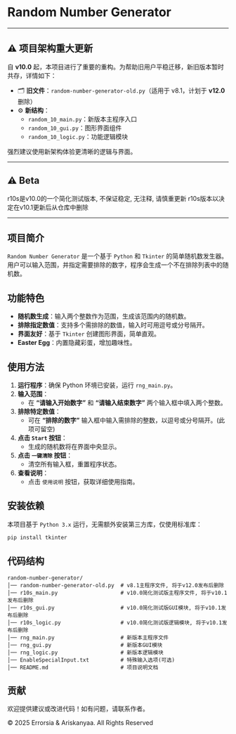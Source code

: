 # Random Number Generator

---

## ⚠️ 项目架构重大更新

自 **v10.0** 起，本项目进行了重要的重构。为帮助旧用户平稳迁移，新旧版本暂时共存，详情如下：

- 🗂 **旧文件**：`random-number-generator-old.py`（适用于 v8.1，计划于 **v12.0** 删除）
- ⚙️ **新结构**：
  - `random_10_main.py`：新版本主程序入口
  - `random_10_gui.py`：图形界面组件
  - `random_10_logic.py`：功能逻辑模块
<!-- - 🛠️ **新增可选功能**：通过编辑 `EnableSpecialInput.txt` 可开启扩展项（如种子设定、排除词库等）-->

强烈建议使用新架构体验更清晰的逻辑与界面。

---

## ⚠️ Beta

r10s是v10.0的一个简化测试版本, 不保证稳定, 无注释, 请慎重更新
r10s版本以决定在v10.1更新后从仓库中删除

---

## 项目简介
`Random Number Generator` 是一个基于 `Python` 和 `Tkinter` 的简单随机数发生器。用户可以输入范围，并指定需要排除的数字，程序会生成一个不在排除列表中的随机数。

## 功能特色
- **随机数生成**：输入两个整数作为范围，生成该范围内的随机数。
- **排除指定数值**：支持多个需排除的数值，输入时可用逗号或分号隔开。
- **界面友好**：基于 `Tkinter` 创建图形界面，简单直观。
- **Easter Egg**：内置隐藏彩蛋，增加趣味性。

## 使用方法
1. **运行程序**：确保 Python 环境已安装，运行 `rng_main.py`。
2. **输入范围**：
   - 在 **“请输入开始数字”** 和 **“请输入结束数字”** 两个输入框中填入两个整数。
3. **排除特定数值**：
   - 可在 **“排除的数字”** 输入框中输入需排除的整数，以逗号或分号隔开。(此项可留空)
4. **点击 `Start` 按钮**：
   - 生成的随机数将在界面中央显示。
5. **点击 `一键清除` 按钮**：
   - 清空所有输入框，重置程序状态。
6. **查看说明**：
   - 点击 `使用说明` 按钮，获取详细使用指南。

## 安装依赖
本项目基于 `Python 3.x` 运行，无需额外安装第三方库，仅使用标准库：
```bash
pip install tkinter
```

## 代码结构

```
random-number-generator/
│── random-number-generator-old.py  # v8.1主程序文件, 将于v12.0发布后删除
│── r10s_main.py                    # v10.0简化测试版主程序文件, 将于v10.1发布后删除
│── r10s_gui.py                     # v10.0简化测试版GUI模块, 将于v10.1发布后删除
│── r10s_logic.py                   # v10.0简化测试版逻辑模块, 将于v10.1发布后删除
│── rng_main.py                     # 新版本主程序文件
│── rng_gui.py                      # 新版本GUI模块
│── rng_logic.py                    # 新版本逻辑模块
│── EnableSpecialInput.txt          # 特殊输入选项(可选)
│── README.md                       # 项目说明文档
```

## 贡献

欢迎提供建议或改进代码！如有问题，请联系作者。

© 2025 Errorsia & Ariskanyaa. All Rights Reserved